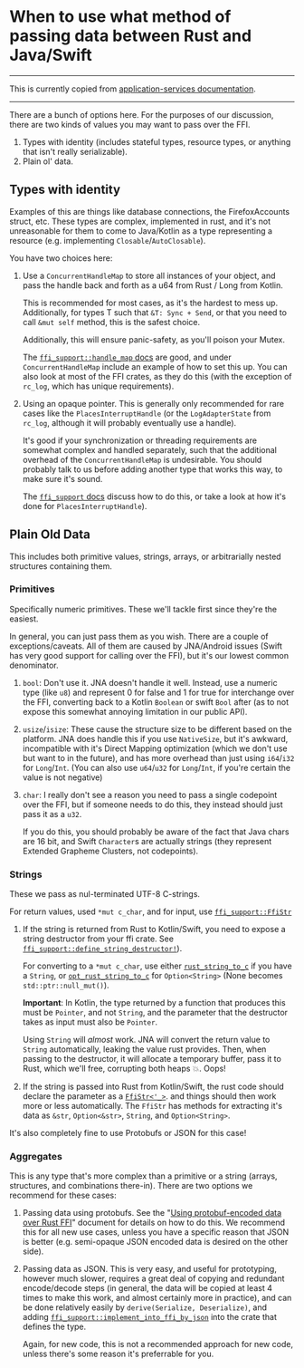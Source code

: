 # When to use what method of passing data between Rust and Java/Swift

---

This is currently copied from [application-services documentation](https://github.com/mozilla/application-services/blob/4347ea9c590d2319db1c994680832cc20bc3758d/docs/howtos/when-to-use-what-in-the-ffi.md).

---

There are a bunch of options here. For the purposes of our discussion,
there are two kinds of values you may want to pass over the FFI.

1. Types with identity (includes stateful types, resource types, or anything that
   isn't really serializable).
2. Plain ol' data.

## Types with identity

Examples of this are things like database connections, the FirefoxAccounts
struct, etc. These types are complex, implemented in rust, and it's not
unreasonable for them to come to Java/Kotlin as a type representing a
resource (e.g. implementing `Closable`/`AutoClosable`).

You have two choices here:

1. Use a `ConcurrentHandleMap` to store all instances of your object, and
   pass the handle back and forth as a u64 from Rust / Long from Kotlin.

   This is recommended for most cases, as it's the hardest to mess up.
   Additionally, for types T such that `&T: Sync + Send`, or that you
   need to call `&mut self` method, this is the safest choice.

   Additionally, this will ensure panic-safety, as you'll poison your Mutex.

   The [`ffi_support::handle_map` docs](https://docs.rs/ffi-support/*/ffi_support/handle_map/index.html)
   are good, and under `ConcurrentHandleMap` include an example of how to set
   this up. You can also look at most of the FFI crates, as they do this (with
   the exception of `rc_log`, which has unique requirements).

2. Using an opaque pointer. This is generally only recommended for rare cases
   like the `PlacesInterruptHandle` (or the `LogAdapterState` from `rc_log`,
   although it will probably eventually use a handle).

   It's good if your synchronization or threading requirements are somewhat
   complex and handled separately, such that the additional overhead of
   the `ConcurrentHandleMap` is undesirable. You should probably talk to us
   before adding another type that works this way, to make sure it's sound.

   The [`ffi_support` docs](https://docs.rs/ffi-support/*/ffi_support/macro.implement_into_ffi_by_pointer.html)
   discuss how to do this, or take a look at how it's done for
   `PlacesInterruptHandle`).

## Plain Old Data

This includes both primitive values, strings, arrays, or arbitrarially nested
structures containing them.

### Primitives

Specifically numeric primitives. These we'll tackle first since they're the
easiest.

In general, you can just pass them as you wish. There are a couple of
exceptions/caveats. All of them are caused by JNA/Android issues (Swift has very
good support for calling over the FFI), but it's our lowest common denominator.

1. `bool`: Don't use it. JNA doesn't handle it well. Instead, use a numeric type
    (like `u8`) and represent 0 for false and 1 for true for interchange over the
    FFI, converting back to a Kotlin `Boolean` or swift `Bool` after (as to
    not expose this somewhat annoying limitation in our public API).

2. `usize`/`isize`: These cause the structure size to be different based on the
   platform. JNA does handle this if you use `NativeSize`, but it's awkward,
   incompatible with it's Direct Mapping optimization (which we don't use but
   want to in the future), and has more overhead than just using `i64`/`i32` for
   `Long`/`Int`. (You can also use `u64`/`u32` for `Long`/`Int`, if you're certain the
   value is not negative)

3. `char`: I really don't see a reason you need to pass a single codepoint over the
   FFI, but if someone needs to do this, they instead should just pass it as a `u32`.

    If you do this, you should probably be aware of the fact that Java chars are 16
    bit, and Swift `Character`s are actually strings (they represent Extended
    Grapheme Clusters, not codepoints).

### Strings

These we pass as nul-terminated UTF-8 C-strings.

For return values, used `*mut c_char`, and for input, use
[`ffi_support::FfiStr`](https://docs.rs/ffi-support/*/ffi_support/struct.FfiStr.html)

1. If the string is returned from Rust to Kotlin/Swift, you need to expose a
   string destructor from your ffi crate. See
   [`ffi_support::define_string_destructor!`](https://docs.rs/ffi-support/*/ffi_support/macro.define_string_destructor.html)).

    For converting to a `*mut c_char`, use either
   [`rust_string_to_c`](https://docs.rs/ffi-support/*/ffi_support/fn.rust_string_to_c.html)
    if you have a `String`, or
   [`opt_rust_string_to_c`](https://docs.rs/ffi-support/*/ffi_support/fn.opt_rust_string_to_c.html)
    for `Option<String>` (None becomes `std::ptr::null_mut()`).

    **Important**: In Kotlin, the type returned by a function that produces this
    must be `Pointer`, and not `String`, and the parameter that the destructor takes
    as input must also be `Pointer`.

    Using `String` will *almost* work. JNA will convert the return value to
    `String` automatically, leaking the value rust provides. Then, when passing
    to the destructor, it will allocate a temporary buffer, pass it to Rust, which
    we'll free, corrupting both heaps 💥. Oops!

2. If the string is passed into Rust from Kotlin/Swift, the rust code should
   declare the parameter as a [`FfiStr<'_>`](https://docs.rs/ffi-support/*/ffi_support/struct.FfiStr.html).
   and things should then work more or less automatically. The `FfiStr` has methods
   for extracting it's data as `&str`, `Option<&str>`, `String`, and `Option<String>`.

It's also completely fine to use Protobufs or JSON for this case!

### Aggregates

This is any type that's more complex than a primitive or a string (arrays,
structures, and combinations there-in). There are two options we recommend for
these cases:

1. Passing data using protobufs. See the
   "[Using protobuf-encoded data over Rust FFI](passing-protobuf-data-over-ffi.md)"
   document for details on how to do this. We recommend this for all new use cases, unless
   you have a specific reason that JSON is better (e.g. semi-opaque JSON encoded data is
   desired on the other side).

2. Passing data as JSON. This is very easy, and useful for prototyping, however
   much slower, requires a great deal of copying and redundant encode/decode
   steps (in general, the data will be copied at least 4 times to make this
   work, and almost certainly more in practice), and can be done relatively
   easily by `derive(Serialize, Deserialize)`, and adding
   [`ffi_support::implement_into_ffi_by_json`](https://docs.rs/ffi-support/*/ffi_support/macro.implement_into_ffi_by_json.html)
   into the crate that defines the type.

   Again, for new code, this is not a recommended approach for new code, unless
   there's some reason it's preferrable for you.
